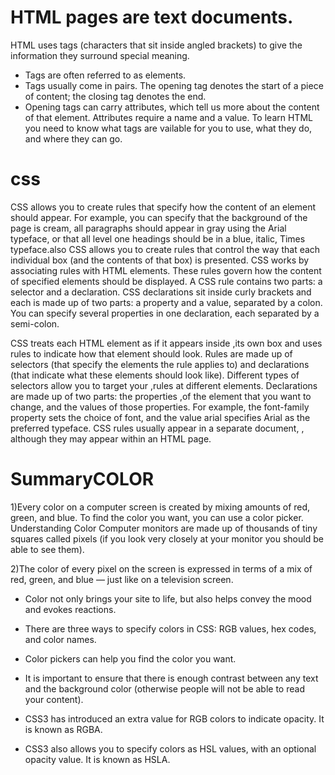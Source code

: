 # HTML pages are text documents. 
HTML uses tags (characters that sit inside angled brackets) to give the information they surround special meaning.
- Tags are often referred to as elements. 
- Tags usually come in pairs. The opening tag denotes the start of a piece of content; the closing tag denotes the end.
- Opening tags can carry attributes, which tell us more about the content of that element.
  Attributes require a name and a value.
To learn HTML you need to know what tags are vailable for you to use, what they do, and where they can go.
# css
CSS allows you to create rules that specify how the content of an element should appear. For example, you can specify that the background of the page is cream, all paragraphs should appear in gray using the Arial typeface, or that all level one headings should be in a blue, italic, Times typeface.also CSS allows you to create rules that control the way that each individual box (and the contents of that box) is presented.
CSS works by associating rules with HTML elements. These rules govern how the content of specified elements should be displayed. A CSS rule contains two parts: a selector and a declaration.
CSS declarations sit inside curly brackets and each is made up of two parts: a property and a value, separated by a colon. You can specify several properties in one declaration, each separated by a semi-colon.




CSS treats each HTML element as if it appears inside ,its own box and uses rules to indicate how that element should look.
Rules are made up of selectors (that specify the  elements the rule applies to) and declarations (that indicate what these elements should look like).
Different types of selectors allow you to target your ,rules at different elements.
Declarations are made up of two parts: the properties  ,of the element that you want to change, and the values of those properties. For example, the font-family property sets the choice of font, and the value arial specifies Arial as the preferred typeface.
CSS rules usually appear in a separate document, , although they may appear within an HTML page.






















# SummaryCOLOR
1)Every color on a computer screen is created by mixing amounts of red, green, and blue. To find the color you want, you can use a color picker. Understanding Color Computer monitors are made up of thousands of tiny squares called pixels (if you look very closely at your monitor you should be able to see them).

2)The color of every pixel on the screen is expressed in terms of a mix of red, green, and blue — just like on a television screen. 
- Color not only brings your site to life, but also helps convey the mood and evokes reactions.
- There are three ways to specify colors in CSS: RGB values, hex codes, and color names.
- Color pickers can help you find the color you want.
- It is important to ensure that there is enough contrast between any text and the background color (otherwise people will not be able to read your content).

- CSS3 has introduced an extra value for RGB colors to indicate opacity. It is known as RGBA.
- CSS3 also allows you to specify colors as HSL values, with an optional opacity value. It is known as HSLA.
